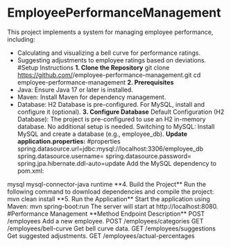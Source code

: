 # EmployeePerformanceManagement

This project implements a system for managing employee performance, including:
- Calculating and visualizing a bell curve for performance ratings.
- Suggesting adjustments to employee ratings based on deviations.
#Setup Instructions
**1. Clone the Repository**
git clone https://github.com/<your-username>/employee-performance-management.git
cd employee-performance-management
**2. Prerequisites**
- Java: Ensure Java 17 or later is installed.
- Maven: Install Maven for dependency management.
- Database:
H2 Database is pre-configured.
For MySQL, install and configure it (optional).
**3. Configure Database**
Default Configuration (H2 Database):
The project is pre-configured to use an H2 in-memory database. No additional setup is needed.
Switching to MySQL:
Install MySQL and create a database (e.g., employee_db).
**Update application.properties:**
#properties
spring.datasource.url=jdbc:mysql://localhost:3306/employee_db
spring.datasource.username=<your-username>
spring.datasource.password=<your-password>
spring.jpa.hibernate.ddl-auto=update
Add the MySQL dependency to pom.xml:
<dependency>
    <groupId>mysql</groupId>
    <artifactId>mysql-connector-java</artifactId>
    <scope>runtime</scope>
</dependency>
**4. Build the Project**
Run the following command to download dependencies and compile the project:
mvn clean install
**5. Run the Application**
Start the application using Maven:
mvn spring-boot:run
The server will start at http://localhost:8080.
#Performance Management
**Method	Endpoint	Description**
POST	/employees	Add a new employee.
POST    /employees/categories
GET	    /employees/bell-curve	Get bell curve data.
GET	    /employees/suggestions	Get suggested adjustments.
GET     /employees/actual-percentages


